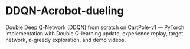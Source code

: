 # DDQN-Acrobot-dueling
Double Deep Q-Network (DDQN) from scratch on CartPole-v1 — PyTorch implementation with Double Q-learning update, experience replay, target network, ε-greedy exploration, and demo videos.

